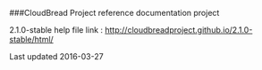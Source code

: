 ###CloudBread Project reference documentation project

2.1.0-stable help file link : http://cloudbreadproject.github.io/2.1.0-stable/html/

Last updated 2016-03-27

